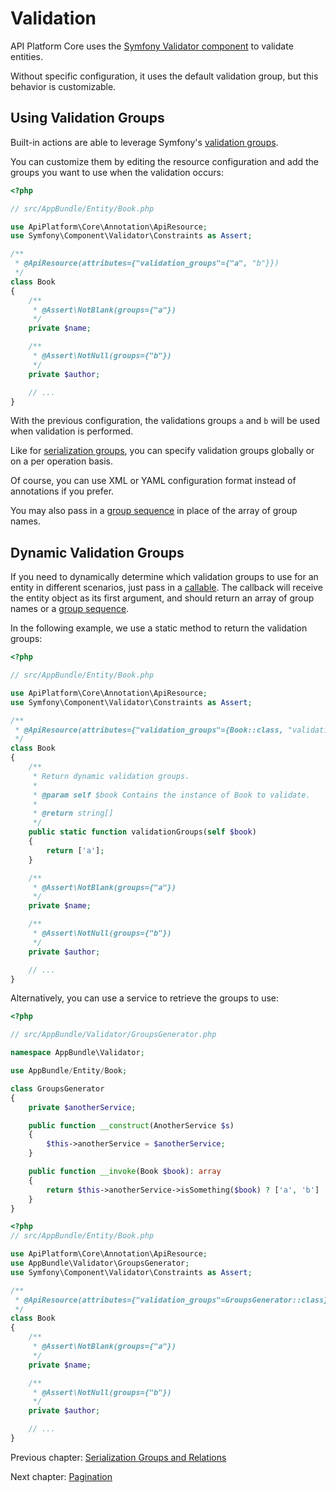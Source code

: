 # Validation

API Platform Core uses the [Symfony Validator component](http://symfony.com/doc/current/book/validation.html) to validate
entities.

Without specific configuration, it uses the default validation group, but this behavior is customizable.

## Using Validation Groups

Built-in actions are able to leverage Symfony's [validation groups](http://symfony.com/doc/current/book/validation.html#validation-groups).

You can customize them by editing the resource configuration and add the groups you want to use when the validation occurs:

```php
<?php

// src/AppBundle/Entity/Book.php

use ApiPlatform\Core\Annotation\ApiResource;
use Symfony\Component\Validator\Constraints as Assert;

/**
 * @ApiResource(attributes={"validation_groups"={"a", "b"}})
 */
class Book
{
    /**
     * @Assert\NotBlank(groups={"a"})
     */
    private $name;

    /**
     * @Assert\NotNull(groups={"b"})
     */
    private $author;

    // ...
}
```

With the previous configuration, the validations groups `a` and `b` will be used when validation is performed.

Like for [serialization groups](serialization-groups-and-relations.md#using-different-serialization-groups-per-operation),
you can specify validation groups globally or on a per operation basis.

Of course, you can use XML or YAML configuration format instead of annotations if you prefer.

You may also pass in a [group sequence](http://symfony.com/doc/current/validation/sequence_provider.html) in place of
the array of group names.

## Dynamic Validation Groups

If you need to dynamically determine which validation groups to use for an entity in different scenarios, just pass in a
[callable](http://php.net/manual/en/language.types.callable.php). The callback will receive the entity object as its first
argument, and should return an array of group names or a [group sequence](http://symfony.com/doc/current/validation/sequence_provider.html).

In the following example, we use a static method to return the validation groups:

```php
<?php

// src/AppBundle/Entity/Book.php

use ApiPlatform\Core\Annotation\ApiResource;
use Symfony\Component\Validator\Constraints as Assert;

/**
 * @ApiResource(attributes={"validation_groups"={Book::class, "validationGroups"}})
 */
class Book
{
    /**
     * Return dynamic validation groups.
     *
     * @param self $book Contains the instance of Book to validate.
     *
     * @return string[]
     */
    public static function validationGroups(self $book)
    {
        return ['a'];
    }

    /**
     * @Assert\NotBlank(groups={"a"})
     */
    private $name;

    /**
     * @Assert\NotNull(groups={"b"})
     */
    private $author;

    // ...
}
```

Alternatively, you can use a service to retrieve the groups to use:

```php
<?php

// src/AppBundle/Validator/GroupsGenerator.php

namespace AppBundle\Validator;

use AppBundle/Entity/Book;

class GroupsGenerator
{
    private $anotherService;

    public function __construct(AnotherService $s)
    {
        $this->anotherService = $anotherService;
    }

    public function __invoke(Book $book): array
    {
        return $this->anotherService->isSomething($book) ? ['a', 'b'] : ['a'];
    }
}
```

```php
<?php
// src/AppBundle/Entity/Book.php

use ApiPlatform\Core\Annotation\ApiResource;
use AppBundle\Validator\GroupsGenerator;
use Symfony\Component\Validator\Constraints as Assert;

/**
 * @ApiResource(attributes={"validation_groups"=GroupsGenerator::class})
 */
class Book
{
    /**
     * @Assert\NotBlank(groups={"a"})
     */
    private $name;

    /**
     * @Assert\NotNull(groups={"b"})
     */
    private $author;

    // ...
}
```

Previous chapter: [Serialization Groups and Relations](serialization-groups-and-relations.md)

Next chapter: [Pagination](pagination.md)
